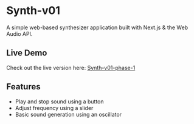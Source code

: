 # Synth-v01

A simple web-based synthesizer application built with Next.js & the Web Audio API.

## Live Demo

Check out the live version here: [Synth-v01-phase-1](https://synth-v01-phase-1.netlify.app)

## Features

- Play and stop sound using a button
- Adjust frequency using a slider
- Basic sound generation using an oscillator

